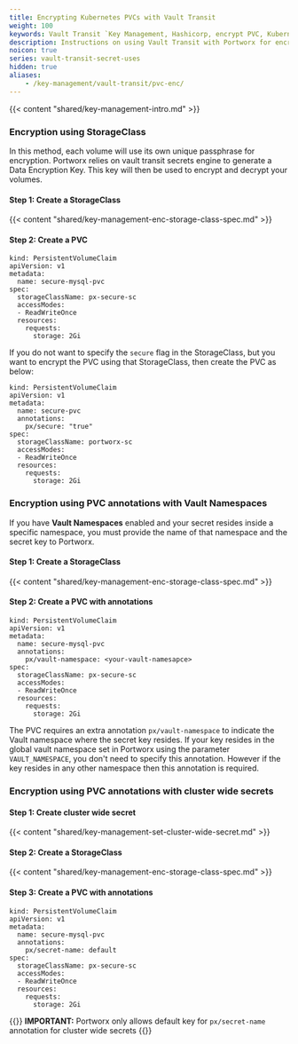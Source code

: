 ```yaml
---
title: Encrypting Kubernetes PVCs with Vault Transit
weight: 100
keywords: Vault Transit `Key Management, Hashicorp, encrypt PVC, Kubernetes, k8s, Vault Namespaces
description: Instructions on using Vault Transit with Portworx for encrypting PVCs in Kubernetes
noicon: true
series: vault-transit-secret-uses
hidden: true
aliases:
    - /key-management/vault-transit/pvc-enc/
---
```

{{< content "shared/key-management-intro.md" >}}

### Encryption using StorageClass

In this method, each volume will use its own unique passphrase for encryption. Portworx relies on vault transit secrets engine to generate a Data Encryption Key. This key will then be used to encrypt and decrypt your volumes.


#### Step 1: Create a StorageClass

{{< content "shared/key-management-enc-storage-class-spec.md" >}}


#### Step 2: Create a PVC

```text
kind: PersistentVolumeClaim
apiVersion: v1
metadata:
  name: secure-mysql-pvc
spec:
  storageClassName: px-secure-sc
  accessModes:
  - ReadWriteOnce
  resources:
    requests:
      storage: 2Gi
```


If you do not want to specify the `secure` flag in the StorageClass, but you want to encrypt the PVC using that StorageClass, then create the PVC as below:

```text
kind: PersistentVolumeClaim
apiVersion: v1
metadata:
  name: secure-pvc
  annotations:
    px/secure: "true"
spec:
  storageClassName: portworx-sc
  accessModes:
  - ReadWriteOnce
  resources:
    requests:
      storage: 2Gi
```


### Encryption using PVC annotations with Vault Namespaces

If you have **Vault Namespaces** enabled and your secret resides inside a specific namespace, you must provide the name of that namespace and the secret key to Portworx.

#### Step 1: Create a StorageClass

{{< content "shared/key-management-enc-storage-class-spec.md" >}}

#### Step 2: Create a PVC with annotations

```text
kind: PersistentVolumeClaim
apiVersion: v1
metadata:
  name: secure-mysql-pvc
  annotations:
    px/vault-namespace: <your-vault-namesapce>
spec:
  storageClassName: px-secure-sc
  accessModes:
  - ReadWriteOnce
  resources:
    requests:
      storage: 2Gi
```

The PVC requires an extra annotation `px/vault-namespace` to indicate the Vault namespace where the secret key resides. If your key resides in the global vault namespace
set in Portworx using the parameter `VAULT_NAMESPACE`, you don't need to specify this annotation. However if the key resides in any other namespace then this annotation is
required.


### Encryption using PVC annotations with cluster wide secrets

#### Step 1: Create cluster wide secret

{{< content "shared/key-management-set-cluster-wide-secret.md" >}}


#### Step 2: Create a StorageClass

{{< content "shared/key-management-enc-storage-class-spec.md" >}}

#### Step 3: Create a PVC with annotations

```text
kind: PersistentVolumeClaim
apiVersion: v1
metadata:
  name: secure-mysql-pvc
  annotations:
    px/secret-name: default
spec:
  storageClassName: px-secure-sc
  accessModes:
  - ReadWriteOnce
  resources:
    requests:
      storage: 2Gi
```


{{<info>}}
**IMPORTANT:** Portworx only allows default key for `px/secret-name` annotation for cluster wide secrets
{{</info>}}
